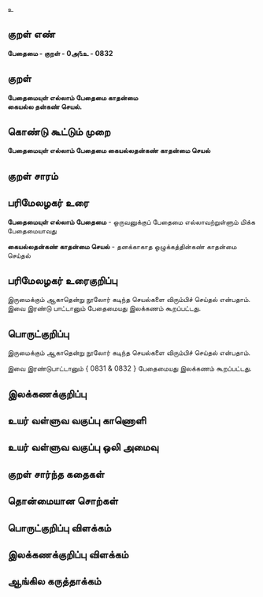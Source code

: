 உ

## குறள் எண் 

**பேதைமை - குறள் - 0அ௩உ - 0832**

## குறள் 

**பேதைமையுள் எல்லாம் பேதைமை காதன்மை  
கையல்ல தன்கண் செயல்.**

## கொண்டு கூட்டும் முறை

**பேதைமையுள் எல்லாம் பேதைமை கையல்லதன்கண் காதன்மை செயல்**

## குறள் சாரம் 


## பரிமேலழகர் உரை

**பேதைமையுள் எல்லாம் பேதைமை** - ஒருவனுக்குப் பேதைமை எல்லாவற்றுள்ளும் மிக்க பேதைமையாவது 

**கையல்லதன்கண் காதன்மை செயல்** - தனக்காகாத ஒழுக்கத்தின்கண் காதன்மை செய்தல் 

## பரிமேலழகர் உரைகுறிப்பு   

இருமைக்கும் ஆகாதென்று நூலோர் கடிந்த செயல்களை விரும்பிச் செய்தல் என்பதாம். இவை இரண்டு பாட்டானும் பேதைமையது இலக்கணம் கூறப்பட்டது.

## பொருட்குறிப்பு 

இருமைக்கும் ஆகாதென்று நூலோர் கடிந்த செயல்களை விரும்பிச் செய்தல் என்பதாம். 

இவை இரண்டுபாட்டானும் { 0831 & 0832 } பேதைமையது இலக்கணம் கூறப்பட்டது.

## இலக்கணக்குறிப்பு  


## உயர் வள்ளுவ வகுப்பு காணொளி


## உயர் வள்ளுவ வகுப்பு ஒலி அமைவு 

 
## குறள் சார்ந்த கதைகள் 


## தொன்மையான சொற்கள்


## பொருட்குறிப்பு விளக்கம்


## இலக்கணக்குறிப்பு விளக்கம்


## ஆங்கில கருத்தாக்கம் 


